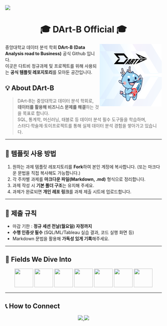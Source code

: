 <img src="https://capsule-render.vercel.app/api?type=cylinder&color=0:4B0082,100:000080&height=200&text=DArt-B%20Github&fontColor=ffffff&fontSize=52&fontAlign=50&fontAlignY=42&desc=중앙대학교%20데이터%20분석학회&descSize=22&descAlign=50&descAlignY=80" />

<h1 align="center">🎓 DArt-B Official 🎓</h1>
<img align="right" src="./images/Dartb.png" width="200" />

중앙대학교 데이터 분석 학회 **DArt-B (Data Analysis road to Business)** 공식 Github 입니다. <br>
이곳은 다트비 정규과제 및 프로젝트를 위해 사용되는 **공식 템플릿 레포지토리**를 모아둔 공간입니다. 


## 💡 About DArt-B
> DArt-B는 중앙대학교 데이터 분석 학회로,  
> **데이터를 활용해 비즈니스 문제를 해결**하는 것을 목표로 합니다.  
> SQL, 통계학, 머신러닝, 태블로 등 데이터 분석 필수 도구들을 학습하며,  
> 스터디·학술제·토이프로젝트를 통해 실제 데이터 분석 경험을 쌓아가고 있습니다.

---

## 📝 템플릿 사용 방법

1. 원하는 과제 템플릿 레포지토리를 **Fork**하여 본인 계정에 복사합니다. (또는 마크다운 문법을 직접 복사해도 가능합니다.)
2. 각 주차별 과제를 **마크다운 파일(Markdown, .md)** 형식으로 정리합니다.  
3. 과제 작성 시 **기본 폴더 구조**는 유지해 주세요.  
4. 과제가 완료되면 **개인 레포 링크**를 과제 제출 시트에 업로드합니다.  

---

## 📝 제출 규칙

- 마감 기한 : **정규 세션 전날(월요일) 자정까지**  
- **수행 인증샷 필수** (SQL/ML/Tableau 실습 결과, 코드 실행 화면 등)  
- Markdown 문법을 활용해 **가독성 있게 기록**해주세요.  

---
## 📝 Fields We Dive Into
<p align="center">
  <!-- Python -->
  <img src="https://cdn.jsdelivr.net/gh/devicons/devicon/icons/python/python-original.svg" width="60" height="60"/>
  <!-- Jupyter -->
  <img src="https://cdn.jsdelivr.net/gh/devicons/devicon/icons/jupyter/jupyter-original-wordmark.svg" width="60" height="60"/>
  <!-- R -->
  <img src="https://cdn.jsdelivr.net/gh/devicons/devicon/icons/r/r-original.svg" width="60" height="60"/>
  <!-- Tableau -->
  <img src="https://img.icons8.com/color/96/000000/tableau-software.png" width="60" height="60"/>
  <!-- MySQL Workbench -->
  <img src="https://cdn.jsdelivr.net/gh/devicons/devicon/icons/mysql/mysql-original-wordmark.svg" width="60" height="60"/>
  <!-- SQL (Database Icon) -->
  <img src="https://img.icons8.com/ios-filled/100/000000/database.png" width="60" height="60"/>
  <!-- GitHub -->
  <img src="https://cdn.jsdelivr.net/gh/devicons/devicon/icons/github/github-original.svg" width="60" height="60"/>
</p>

---
## 📞 How to Connect 

<p align="center">
  <a href="https://www.instagram.com/dart_b_official/">
    <img src="https://img.shields.io/badge/Instagram-E4405F?style=for-the-badge&logo=instagram&logoColor=white" />
  </a>
  <a href="https://blog.naver.com/dartbblog">
    <img src="https://img.shields.io/badge/Naver%20Blog-03C75A?style=for-the-badge&logo=naver&logoColor=white" />
  </a>
</p>
